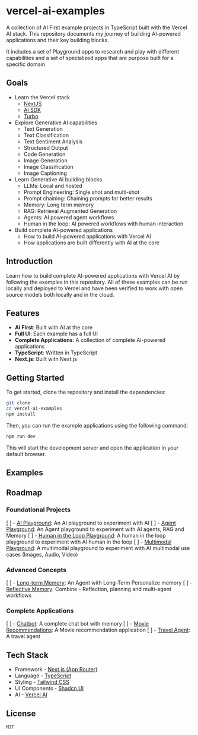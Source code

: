 # vercel-ai-examples

A collection of AI First example projects in TypeScript built with the Vercel AI stack. This repository documents my journey of building AI-powered applications and their key building blocks.

It includes a set of Playground apps to research and play with different capabilities and a set of specialized apps that are purpose built for a specific domain

## Goals

- Learn the Vercel stack
  - [NextJS](https://nextjs.org)
  - [AI SDK](https://sdk.vercel.ai)
  - [Turbo](https://turbo.build)
- Explore Generative AI capabilities
  - Text Generation
  - Text Classification
  - Text Sentiment Analysis
  - Structured Output
  - Code Generation
  - Image Generation
  - Image Classification
  - Image Captioning
- Learn Generative AI building blocks
  - LLMs: Local and hosted
  - Prompt Engineering: Single shot and multi-shot
  - Prompt chaining: Chaining prompts for better results
  - Memory: Long term memory
  - RAG: Retrieval Augmented Generation
  - Agents: AI powered agent workflows
  - Human in the loop: AI powered workflows with human interaction
- Build complete AI-powered applications
  - How to build AI-powered applications with Vercel AI
  - How applications are built differently with AI at the core

## Introduction

Learn how to build complete AI-powered applications with Vercel AI by following the examples in this repository. All of these examples can be run locally and deployed to Vercel and have been verified to work with open source models both locally and in the cloud.

## Features

- **AI First**: Built with AI at the core
- **Full UI**: Each example has a full UI
- **Complete Applications**: A collection of complete AI-powered applications
- **TypeScript**: Written in TypeScript
- **Next.js**: Built with Next.js

## Getting Started

To get started, clone the repository and install the dependencies:

```bash
git clone
cd vercel-ai-examples
npm install
```

Then, you can run the example applications using the following command:

```bash
npm run dev
```

This will start the development server and open the application in your default browser.

## Examples

## Roadmap

### Foundational Projects

[ ] - [AI Playground](./playground): An AI playground to experiment with AI
[ ] - [Agent Playground](./agent-playground): An Agent playground to experiment with AI agents, RAG and Memory
[ ] - [Human in the Loop Playground](./human-in-the-loop-playground): A human in the loop playground to experiment with AI human in the loop
[ ] - [Multimodal Playground](./multimodal-playground): A multimodal playground to experiment with AI multimodal use cases (Images, Audio, Video)

### Advanced Concepts

[ ] - [Long-term Memory](./longterm-memory/): An Agent with Long-Term Personalize memory
[ ] - [Reflective Memory](./refelctive-memory/): Combine - Reflection, planning and multi-agent workflows

### Complete Applications

[ ] - [Chatbot](./chatbot): A complete chat bot with memory
[ ] - [Movie Recommendations](./movie-recommendations): A Movie recommendation application
[ ] - [Travel Agent](./travel-agent): A travel agent

## Tech Stack

- Framework - [Next.js (App Router)](https://nextjs.org)
- Language - [TypeScript](https://www.typescriptlang.org)
- Styling - [Tailwind CSS](https://tailwindcss.com)
- UI Components - [Shadcn UI](https://ui.shadcn.com/)
- AI - [Vercel AI](https://vercel.com/ai)

## License

```
MIT
```
